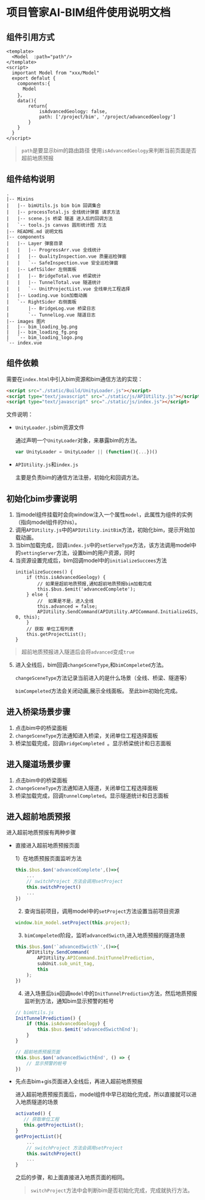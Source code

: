 # 项目管家AI-BIM组件使用说明文档

## 组件引用方式
```vue
<template>
  <Model  :path="path"/>
</template>
<script>
  important Model from "xxx/Model"
  export defalut {
    components:{
      Model
    }，
    data(){
    	return{
            isAdvancedGeology: false,
            path: ['/project/bim', '/project/advancedGeology']
    	}
    }
  }
</script>
```
> `path`是要显示bim的路由路径
> 使用`isAdvancedGeology`来判断当前页面是否超前地质预报
## 组件结构说明
```
.
|-- Mixins
|   |-- bimUtils.js bim bim 回调集合
|   |-- processTotal.js 全线统计弹窗 请求方法
|   |-- scene.js 桥梁 隧道 进入后的回调方法
|   `-- tools.js canvas 圆形统计图 方法
|-- README.md 说明文档
|-- components
|   |-- Layer 弹窗目录
|   |   |-- ProgressArr.vue 全线统计
|   |   |-- QualityInspection.vue 质量巡检弹窗
|   |   `-- SafeInspection.vue 安全巡检弹窗
|   |-- LeftSilder 左侧面板
|   |   |-- BridgeTotal.vue 桥梁统计
|   |   |-- TunnelTotal.vue 隧道统计
|   |   `-- UnitProjectList.vue 全线单元工程选择
|   |-- Loading.vue bim加载动画
|   `-- RightSider 右侧面板
|       |-- BridgeLog.vue 桥梁日志
|       `-- TunnelLog.vue 隧道日志
|-- images 图片
|   |-- bim_loading_bg.png
|   |-- bim_loading_fg.png
|   `-- bim_loading_logo.png
`-- index.vue
```

## 组件依赖

需要在`index.html`中引入bim资源和bim通信方法的实现：

```html
<script src="./static/Build/UnityLoader.js"></script>
<script type="text/javascript" src="./static/js/APIUtility.js"></script>
<script type="text/javascript" src="./static/js/index.js"></script>
```

文件说明：

- `UnityLoader.js`bim资源文件

  通过声明一个`UnityLoader`对象，来暴露bim的方法。

  ```js
  var UnityLoader = UnityLoader || (function(){...})()
  ```

  

- `APIUtility.js`和`index.js`

  主要是负责bim的通信方法注册，初始化和回调方法。

## 初始化bim步骤说明
1. 当model组件挂载时会向window注入一个属性`model`，此属性为组件的实例（指向model组件的this）。
2. 调用`APIUtility.js`中的`APIUtility.initBim`方法，初始化bim，提示开始加载动画。
3. 当bim加载完成，回调`index.js`中的`setServeType`方法，该方法调用model中的`settingServer`方法，设置bim的用户资源，同时
4. 当资源设置完成后，bim回调model中的`initializeSuccees`方法
	```JS
	initializeSuccees() {
	    if (this.isAdvancedGeology) {
	        // 如果是超前地质预报,通知超前地质预报bim加载完成
	        this.$bus.$emit('advancedComplete');
	    } else {
	        //  如果是不是，进入全线
	        this.advanced = false;
	        APIUtility.SendCommand(APIUtility.APICommand.InitializeGIS, 0, this);
	    }
	    // 获取 单位工程列表
	    this.getProjectList();
	}
	```
> 超前地质预报进入隧道后会将`advanced`变成`true`


5. 进入全线后，bim回调`changeSceneType`,和`bimCompeleted`方法。

   `changeSceneType`方法记录当前进入的是什么场景（全线、桥梁、隧道等）

   `bimCompeleted`方法会关闭动画,展示全线面板。
   至此bim初始化完成。

## 进入桥梁场景步骤

1. 点击bim中的桥梁面板
2. `changeSceneType`方法通知进入桥梁，关闭单位工程选择面板
3. 桥梁加载完成，回调`bridgeCompleted `。显示桥梁统计和日志面板

## 进入隧道场景步骤

1. 点击bim中的桥梁面板
2. `changeSceneType`方法通知进入隧道，关闭单位工程选择面板
3. 桥梁加载完成，回调`tunnelCompleted`。显示隧道统计和日志面板

## 进入超前地质预报

进入超前地质预报有两种步骤

- 直接进入超前地质预报页面

  1）在地质预报页面监听方法

  ```js
  this.$bus.$on('advancedComplete',()=>{
      ...
      // switchProject 方法会调用setProject
      this.switchProject()
      ...
  })
  ```

  2) 查询当前项目，调用model中的`setProject`方法设置当前项目资源

  ```js
  window.bim_model.setProject(this.project);
  ```

  3) `bimCompeleted`阶段，监听`advancedSwicth`,进入地质预报的隧道场景

  ```js
  this.$bus.$on('`advancedSwicth`',()=>{
      APIUtility.SendCommand(
          APIUtility.APICommand.InitTunnelPrediction,
          subUnit.sub_unit_tag,
          this
      );
  })
  ```

  4) 进入场景后`bim`回调`model`中的`InitTunnelPrediction`方法，然后地质预报监听到方法，通知bim显示预警的桩号

  ```js
  // bimUtils.js
  InitTunnelPrediction() {
      if (this.isAdvancedGeology) {
          this.$bus.$emit('advancedSwicthEnd');
      }
  }
  
  // 超前地质预报页面 
  this.$bus.$on('advancedSwicthEnd', () => {
      // 显示预警的桩号
  })
  ```

- 先点击bim+gis页面进入全线后，再进入超前地质预报

  进入超前地质预报页面后，model组件中早已初始化完成，所以直接就可以进入地质隧道的场景

  ```js
  activated() {
     // 获取单位工程
     this.getProjectList();
  }
  getProjectList(){
      ...
      // switchProject 方法会调用setProject
      this.switchProject()
      ...
  }
  ```

  之后的步骤，和上面直接进入地质页面的相同。

  > `switchProject`方法中会判断bim是否初始化完成，完成就执行方法。
